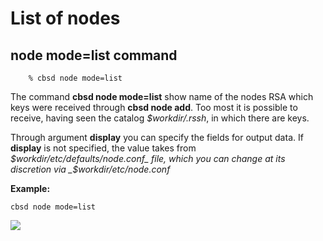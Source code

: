# List of nodes

## node mode=list command

```
	% cbsd node mode=list
```

The command **cbsd node mode=list** show name of the nodes RSA which keys were received through **cbsd node add**. Too most it is possible to receive, having seen the catalog _$workdir/.rssh_, in which there are keys.

Through argument **display** you can specify the fields for output data. If **display** is not specified, the value takes from _$workdir/etc/defaults/node.conf_ file, which you can change at its discretion via _$workdir/etc/node.conf_

**Example:**

```
cbsd node mode=list
```

![](http://www.convectix.com/img/nodelist1.png)
